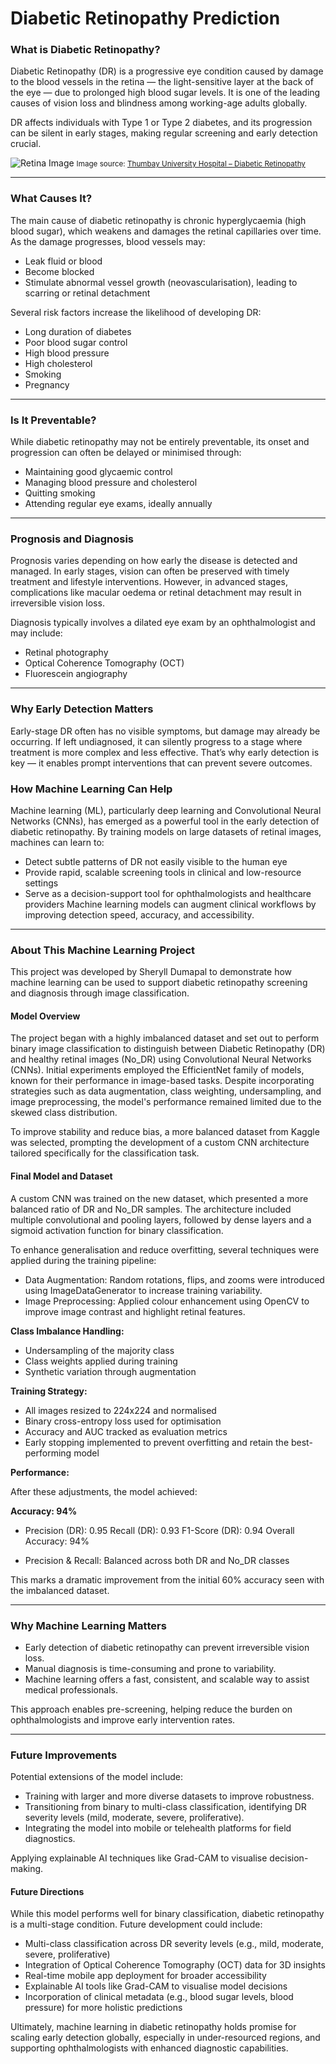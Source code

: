 # Diabetic Retinopathy Prediction

### What is Diabetic Retinopathy?
Diabetic Retinopathy (DR) is a progressive eye condition caused by damage to the blood vessels in the retina — the light-sensitive layer at the back of the eye — due to prolonged high blood sugar levels. It is one of the leading causes of vision loss and blindness among working-age adults globally.

DR affects individuals with Type 1 or Type 2 diabetes, and its progression can be silent in early stages, making regular screening and early detection crucial.

![Retina Image](https://thumbayuniversityhospital.com/wp-content/uploads/2021/04/diabetic-retina-1.jpg)
<small>Image source: <a href="https://thumbayuniversityhospital.com/diabetic-retinopathy/" target="_blank">Thumbay University Hospital – Diabetic Retinopathy</a></small>

--- 

### What Causes It?
The main cause of diabetic retinopathy is chronic hyperglycaemia (high blood sugar), which weakens and damages the retinal capillaries over time. As the damage progresses, blood vessels may:

- Leak fluid or blood
- Become blocked
- Stimulate abnormal vessel growth (neovascularisation), leading to scarring or retinal detachment

Several risk factors increase the likelihood of developing DR:
- Long duration of diabetes
- Poor blood sugar control
- High blood pressure
- High cholesterol
- Smoking
- Pregnancy

--- 

### Is It Preventable?
While diabetic retinopathy may not be entirely preventable, its onset and progression can often be delayed or minimised through:

- Maintaining good glycaemic control
- Managing blood pressure and cholesterol
- Quitting smoking
- Attending regular eye exams, ideally annually

--- 

### Prognosis and Diagnosis
Prognosis varies depending on how early the disease is detected and managed. In early stages, vision can often be preserved with timely treatment and lifestyle interventions. However, in advanced stages, complications like macular oedema or retinal detachment may result in irreversible vision loss.

Diagnosis typically involves a dilated eye exam by an ophthalmologist and may include:
- Retinal photography
- Optical Coherence Tomography (OCT)
- Fluorescein angiography

---

### Why Early Detection Matters
Early-stage DR often has no visible symptoms, but damage may already be occurring. If left undiagnosed, it can silently progress to a stage where treatment is more complex and less effective. That’s why early detection is key — it enables prompt interventions that can prevent severe outcomes.

### How Machine Learning Can Help
Machine learning (ML), particularly deep learning and Convolutional Neural Networks (CNNs), has emerged as a powerful tool in the early detection of diabetic retinopathy. By training models on large datasets of retinal images, machines can learn to:
- Detect subtle patterns of DR not easily visible to the human eye
- Provide rapid, scalable screening tools in clinical and low-resource settings
- Serve as a decision-support tool for ophthalmologists and healthcare providers
Machine learning models can augment clinical workflows by improving detection speed, accuracy, and accessibility.

--- 

### About This Machine Learning Project
This project was developed by Sheryll Dumapal to demonstrate how machine learning can be used to support diabetic retinopathy screening and diagnosis through image classification.

#### Model Overview
The project began with a highly imbalanced dataset and set out to perform binary image classification to distinguish between Diabetic Retinopathy (DR) and healthy retinal images (No_DR) using Convolutional Neural Networks (CNNs). Initial experiments employed the EfficientNet family of models, known for their performance in image-based tasks. Despite incorporating strategies such as data augmentation, class weighting, undersampling, and image preprocessing, the model's performance remained limited due to the skewed class distribution.

To improve stability and reduce bias, a more balanced dataset from Kaggle was selected, prompting the development of a custom CNN architecture tailored specifically for the classification task.

#### Final Model and Dataset
A custom CNN was trained on the new dataset, which presented a more balanced ratio of DR and No_DR samples. The architecture included multiple convolutional and pooling layers, followed by dense layers and a sigmoid activation function for binary classification.

To enhance generalisation and reduce overfitting, several techniques were applied during the training pipeline:
- Data Augmentation: Random rotations, flips, and zooms were introduced using ImageDataGenerator to increase training variability.
- Image Preprocessing: Applied colour enhancement using OpenCV to improve image contrast and highlight retinal features.

**Class Imbalance Handling:**
- Undersampling of the majority class
- Class weights applied during training
- Synthetic variation through augmentation

**Training Strategy:**
- All images resized to 224x224 and normalised
- Binary cross-entropy loss used for optimisation
- Accuracy and AUC tracked as evaluation metrics
- Early stopping implemented to prevent overfitting and retain the best-performing model

**Performance:**

After these adjustments, the model achieved:

**Accuracy: 94%**

- Precision (DR):      0.95
Recall (DR):         0.93
F1-Score (DR):       0.94
Overall Accuracy:    94%

- Precision & Recall: Balanced across both DR and No_DR classes

This marks a dramatic improvement from the initial 60% accuracy seen with the imbalanced dataset.

--- 

### Why Machine Learning Matters
- Early detection of diabetic retinopathy can prevent irreversible vision loss.
- Manual diagnosis is time-consuming and prone to variability.
- Machine learning offers a fast, consistent, and scalable way to assist medical professionals.

This approach enables pre-screening, helping reduce the burden on ophthalmologists and improve early intervention rates.

--- 

### Future Improvements
Potential extensions of the model include:
- Training with larger and more diverse datasets to improve robustness.
- Transitioning from binary to multi-class classification, identifying DR severity levels (mild, moderate, severe, proliferative).
- Integrating the model into mobile or telehealth platforms for field diagnostics.

Applying explainable AI techniques like Grad-CAM to visualise decision-making.

#### Future Directions
While this model performs well for binary classification, diabetic retinopathy is a multi-stage condition. Future development could include:

- Multi-class classification across DR severity levels (e.g., mild, moderate, severe, proliferative)
- Integration of Optical Coherence Tomography (OCT) data for 3D insights
- Real-time mobile app deployment for broader accessibility
- Explainable AI tools like Grad-CAM to visualise model decisions
- Incorporation of clinical metadata (e.g., blood sugar levels, blood pressure) for more holistic predictions

Ultimately, machine learning in diabetic retinopathy holds promise for scaling early detection globally, especially in under-resourced regions, and supporting ophthalmologists with enhanced diagnostic capabilities.
